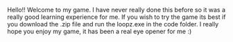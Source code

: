 Hello!! Welcome to my game.
I have never really done this before so it was a really good learning experience for me.
If you wish to try the game its best if you download the .zip file and run the loopz.exe in the code folder.
I really hope you enjoy my game, it has been a real eye opener for me :)
